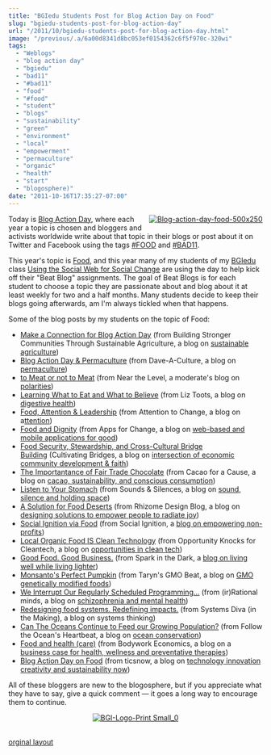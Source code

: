 ```yaml
---
title: "BGIedu Students Post for Blog Action Day on Food"
slug: "bgiedu-students-post-for-blog-action-day"
url: "/2011/10/bgiedu-students-post-for-blog-action-day.html"
image: "/previous/.a/6a00d8341d8bc053ef0154362c6f5f970c-320wi"
tags:
  - "Weblogs"
  - "blog action day"
  - "bgiedu"
  - "bad11"
  - "#bad11"
  - "food"
  - "#food"
  - "student"
  - "blogs"
  - "sustainability"
  - "green"
  - "environment"
  - "local"
  - "empowerment"
  - "permaculture"
  - "organic"
  - "health"
  - "start"
  - "blogosphere)"
date: "2011-10-16T17:35:27-07:00"
---
```

<p><a href="/previous/.a/6a00d8341d8bc053ef0154362c6f5f970c-pi" style="float: right;"><img alt="Blog-action-day-food-500x250" class="asset  asset-image at-xid-6a00d8341d8bc053ef0154362c6f5f970c" src="/previous/.a/6a00d8341d8bc053ef0154362c6f5f970c-320wi" style="margin: 0px 0px 5px 5px;" title="Blog-action-day-food-500x250" /></a>Today is <a href="http://blogactionday.org/" target="_self" title="Blog Action Day Website">Blog Action Day</a>, where each year a topic is chosen and bloggers and activists worldwide write about that topic in their blogs or post about it on Twitter and Facebook using the tags <a href="http://twitter.com/search/%23food" target="_self">#FOOD</a> and&#0160;<a href="http://twitter.com/search/%23bad11" target="_self">#BAD11</a>.</p>
<p>This year&#39;s topic is <a href="http://blogactionday.org/why-food/" target="_self" title="Blog Action Day — Why Food?">Food</a>, and this year many of my students of my <a href="http://www.bgi.edu" target="_self">BGIedu</a> class <a href="http://www.bgi.edu/voice-of-bgi/social-web-for-social-change/" target="_self">Using the Social Web for Social Change</a>&#0160;are using the day to help kick off their &quot;Beat Blog&quot; assignments. The goal of Beat Blogs is for each student to choose a topic they are passionate about and blog about it at least weekly for two and a half months. Many students decide to keep their blogs going afterwards, am I&#39;m always tickled when that happens.</p>
<p>Some of the blog posts by my students on the topic of Food:</p>
<ul>
<li><a href="http://localfoods-localeconomy.blogspot.com/2011/10/make-connection-for-blog-action-day.html" target="_self">Make a Connection for Blog Action Day</a> (from&#0160;Building Stronger Communities Through Sustainable Agriculture, a blog on <a href="http://localfoods-localeconomy.blogspot.com/2011/10/we-all-gotta-eat.html" target="_self">sustainable agriculture</a>)</li>
<li><a href="http://daveaculture.blogspot.com/2011/10/blog-action-day-permaculture-out-of.html" target="_self">Blog Action Day &amp; Permaculture</a>&#0160;(from Dave-A-Culture, a blog on <a href="http://daveaculture.blogspot.com/2011/10/permaculture-ancient-wisdom-modern.html" target="_self">permaculture</a>)</li>
<li><a href="http://nearthelevel.wordpress.com/2011/10/16/to-meat-or-not-to-meat/" target="_self">to Meat or not to Meat</a> (from Near the Level, a moderate&#39;s blog on <a href="http://nearthelevel.wordpress.com/2011/10/01/whats-in-store/" target="_self">polarities</a>)</li>
<li><a href="http://liztoots.blogspot.com/2011/10/learning-what-to-eat-and-what-to.html" target="_self">Learning What to Eat and What to Believe</a> (from Liz Toots, a blog on <a href="http://liztoots.blogspot.com/2011/10/first-little-nibble.html" target="_self">digestive health</a>)</li>
<li><a href="http://attentiontochange.com/2011/10/food-attention-and-leadership/" target="_self">Food, Attention &amp; Leadership</a> (from Attention to Change, a blog on a<a href="http://attentiontochange.com/2011/10/welcome/" target="_self">ttention</a>)</li>
<li><a href="http://appsforchange.blogspot.com/2011/10/food-and-dignity.html" target="_self">Food and Dignity</a>&#0160;(from Apps for Change, a blog on <a href="http://appsforchange.blogspot.com/" target="_self">web-based and mobile applications for good</a>)</li>
<li><a href="http://cultivatingbridges.wordpress.com/2011/10/16/blog-action-day-food-security-stewardship-and-cross-cultural-bridge-building/" target="_self">Food Security, Stewardship, and Cross-Cultural Bridge Building</a>&#0160;(Cultivating Bridges, a blog on <a href="http://cultivatingbridges.wordpress.com/2011/10/05/welcome-to-cultivating-bridges/" target="_self">intersection of economic community development &amp; faith</a>)</li>
<li><a href="http://cacaoforacause.wordpress.com/2011/10/16/blog-action-day-world-food-day-the-importance-of-fair-trade-chocolate-bad11/" target="_self">The Importantance of Fair Trade Chocolate</a> (from Cacao for a Cause, a blog on&#0160;<a href="http://cacaoforacause.wordpress.com/2011/10/05/hello-world/" target="_self">cacao, sustainability, and conscious consumption</a>)</li>
<li><a href="http://patrick-rost-sounds-and-silences.blogspot.com/2011/10/2011-10-16-listen-to-your-stomach.html" target="_self">Listen to Your Stomach</a> (from Sounds &amp; Silences, a blog on <a href="http://patrick-rost-sounds-and-silences.blogspot.com/2011/10/2011-10-09-mgt-566sx-week-3-beat.html" target="_self">sound, silence and holding space</a>)</li>
<li><a href="http://blog.ceurvorst.com/2011/10/16/blog-action-day-a-solution-for-food-deserts/" target="_self">A Solution for Food Deserts</a> (from Rhizome Design Blog, a blog on <a href="http://blog.ceurvorst.com/2011/10/11/social-web-learning-journal-post-1/" target="_self">designing solutions to empower people to radiate joy</a>)</li>
<li><a href="http://socialignition.blogspot.com/2011/10/social-ignition-via-food-blog-action.html" target="_self">Social Ignition via Food</a> (from Social Ignition, a <a href="http://socialignition.blogspot.com/2011/10/start-your-engines.html" target="_self">blog on empowering non-profits</a>)</li>
<li><a href="http://opportunityknocksforcleantech.blogspot.com/2011/10/local-organic-food-is-clean-technology.html" target="_self">Local Organic Food IS Clean Technology</a> (from Opportunity Knocks for Cleantech, a blog on <a href="http://opportunityknocksforcleantech.blogspot.com/2011/10/clean-energy-unreliable-subsidies.html" target="_self">opportunities in clean tech</a>)</li>
<li><a href="http://tamarasparkinthedark.blogspot.com/2011/10/blog-action-day-good-food-good-business.html" target="_self">Good Food. Good Business.</a> (from Spark in the Dark, a <a href="http://tamarasparkinthedark.blogspot.com/2011/10/welcome-to-spark-in-dark.html" target="_self">blog on living well while living lighter</a>)</li>
<li><a href="http://gmobeat.blogspot.com/2011/10/monsantos-perfect-pumpkin.html" target="_self">Monsanto&#39;s Perfect Pumpkin</a> (from Taryn&#39;s GMO Beat, a blog on <a href="http://gmobeat.blogspot.com/2011/10/stay-tuned.html" target="_self">GMO genetically modified foods</a>)</li>
<li><a href="http://irrational-minds.blogspot.com/2011/10/we-interrupt-our-regularly-scheduled.html" target="_self">We Interrupt Our Regularly Scheduled Programming...</a> (from (ir)Rational minds, a blog on <a href="http://irrational-minds.blogspot.com/2011/10/fitting.html" target="_self">schizophrenia and mental health</a>)</li>
<li><a href="http://systemsdiva.blogspot.com/2011/10/redesignin-food-systems-redefining.html" target="_self">Redesigning food systems. Redefining impacts.</a> (from Systems Diva (in the Making), a blog on systems thinking)</li>
<li><a href="http://oceanheartbeat.blogspot.com/2011/10/can-oceans-continue-to-feed-our-growing.html" target="_self">Can The Oceans Continue to Feed our Growing Population?</a> (from Follow the Ocean&#39;s Heartbeat, a blog on <a href="http://oceanheartbeat.blogspot.com/2011/10/listen-to-rhythm-of-ocean-its-calling.html" target="_self">ocean conservation</a>)</li>
<li><a href="http://bodyworkeconomics.wordpress.com/2011/10/17/food-and-health-care/" target="_self">Food and health (care)</a> (from&#0160;Bodywork Economics, a blog on a <a href="http://bodyworkeconomics.wordpress.com/2011/09/30/hello-world/" target="_self">business case for health, wellness and preventative therapies</a>)</li>
<li><a href="http://ticsnow.wordpress.com/" target="_self">Blog Action Day on Food</a> (from ticsnow, a blog on <a href="http://ticsnow.wordpress.com/2011/10/15/ticsnow-demystified/" target="_self">technology innovation creativity and sustainability now</a>)</li>
</ul>
<p>All of these bloggers are new to the blogosphere, but if you appreciate what they have to say, give a quick comment — it goes a long way to encourage them to continue.</p>
<p style="text-align: center;"><a href="/previous/.a/6a00d8341d8bc053ef01539258a42d970b-pi" style="display: inline;"><img alt="BGI-Logo-Print Small_0" border="0" class="asset  asset-image at-xid-6a00d8341d8bc053ef01539258a42d970b" src="/previous/.a/6a00d8341d8bc053ef01539258a42d970b-800wi" title="BGI-Logo-Print Small_0" /></a><br /><br /></p>
<ul>
</ul>
<p class="previous"><a href="/previous/2011/10/bgiedu-students-post-for-blog-action-day.html" rel="syndication" class="u-syndication" >orginal layout</a></p>
